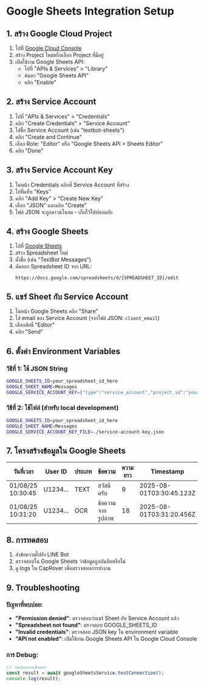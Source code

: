 # Google Sheets Integration Setup

## 1. สร้าง Google Cloud Project

1. ไปที่ [Google Cloud Console](https://console.cloud.google.com/)
2. สร้าง Project ใหม่หรือเลือก Project ที่มีอยู่
3. เปิดใช้งาน Google Sheets API:
   - ไปที่ "APIs & Services" > "Library"
   - ค้นหา "Google Sheets API"
   - คลิก "Enable"

## 2. สร้าง Service Account

1. ไปที่ "APIs & Services" > "Credentials"
2. คลิก "Create Credentials" > "Service Account"
3. ใส่ชื่อ Service Account (เช่น "textbot-sheets")
4. คลิก "Create and Continue"
5. เลือก Role: "Editor" หรือ "Google Sheets API > Sheets Editor"
6. คลิก "Done"

## 3. สร้าง Service Account Key

1. ในหน้า Credentials คลิกที่ Service Account ที่สร้าง
2. ไปที่แท็บ "Keys"
3. คลิก "Add Key" > "Create New Key"
4. เลือก "JSON" และคลิก "Create"
5. ไฟล์ JSON จะถูกดาวน์โหลด - เก็บไว้ให้ปลอดภัย

## 4. สร้าง Google Sheets

1. ไปที่ [Google Sheets](https://sheets.google.com/)
2. สร้าง Spreadsheet ใหม่
3. ตั้งชื่อ (เช่น "TextBot Messages")
4. คัดลอก Spreadsheet ID จาก URL:
   ```
   https://docs.google.com/spreadsheets/d/[SPREADSHEET_ID]/edit
   ```

## 5. แชร์ Sheet กับ Service Account

1. ในหน้า Google Sheets คลิก "Share"
2. ใส่ email ของ Service Account (จากไฟล์ JSON: `client_email`)
3. เลือกสิทธิ์ "Editor"
4. คลิก "Send"

## 6. ตั้งค่า Environment Variables

### วิธีที่ 1: ใช้ JSON String
```bash
GOOGLE_SHEETS_ID=your_spreadsheet_id_here
GOOGLE_SHEET_NAME=Messages
GOOGLE_SERVICE_ACCOUNT_KEY={"type":"service_account","project_id":"your-project-id","private_key_id":"...","private_key":"-----BEGIN PRIVATE KEY-----\n...\n-----END PRIVATE KEY-----\n","client_email":"textbot-sheets@your-project.iam.gserviceaccount.com","client_id":"...","auth_uri":"https://accounts.google.com/o/oauth2/auth","token_uri":"https://oauth2.googleapis.com/token","auth_provider_x509_cert_url":"https://www.googleapis.com/oauth2/v1/certs","client_x509_cert_url":"..."}
```

### วิธีที่ 2: ใช้ไฟล์ (สำหรับ local development)
```bash
GOOGLE_SHEETS_ID=your_spreadsheet_id_here
GOOGLE_SHEET_NAME=Messages
GOOGLE_SERVICE_ACCOUNT_KEY_FILE=./service-account-key.json
```

## 7. โครงสร้างข้อมูลใน Google Sheets

| วันที่เวลา | User ID | ประเภท | ข้อความ | ความยาว | Timestamp |
|------------|---------|--------|---------|----------|-----------|
| 01/08/25 10:30:45 | U1234... | TEXT | สวัสดีครับ | 9 | 2025-08-01T03:30:45.123Z |
| 01/08/25 10:31:20 | U1234... | OCR | ข้อความจากรูปภาพ | 18 | 2025-08-01T03:31:20.456Z |

## 8. การทดสอบ

1. ส่งข้อความไปยัง LINE Bot
2. ตรวจสอบใน Google Sheets ว่าข้อมูลถูกบันทึกหรือไม่
3. ดู logs ใน CapRover เพื่อตรวจสอบการทำงาน

## 9. Troubleshooting

### ปัญหาที่พบบ่อย:
- **"Permission denied"**: ตรวจสอบว่าแชร์ Sheet กับ Service Account แล้ว
- **"Spreadsheet not found"**: ตรวจสอบ GOOGLE_SHEETS_ID
- **"Invalid credentials"**: ตรวจสอบ JSON key ใน environment variable
- **"API not enabled"**: เปิดใช้งาน Google Sheets API ใน Google Cloud Console

### การ Debug:
```javascript
// ทดสอบการเชื่อมต่อ
const result = await googleSheetsService.testConnection();
console.log(result);
```